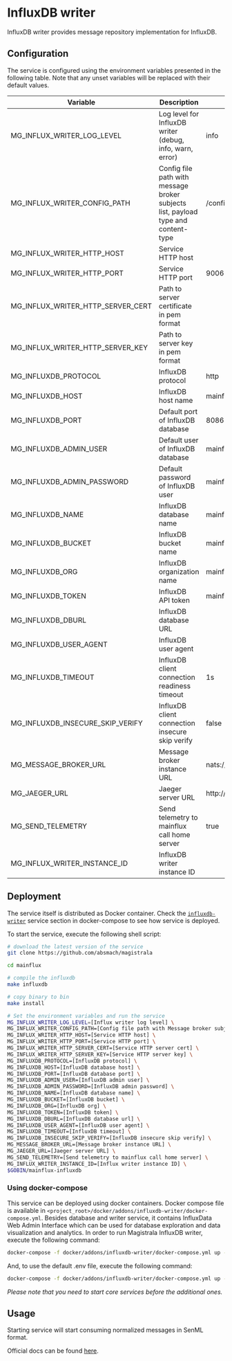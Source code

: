 # InfluxDB writer

InfluxDB writer provides message repository implementation for InfluxDB.

## Configuration

The service is configured using the environment variables presented in the
following table. Note that any unset variables will be replaced with their
default values.

| Variable                          | Description                                                                       | Default                        |
| --------------------------------- | --------------------------------------------------------------------------------- | ------------------------------ |
| MG_INFLUX_WRITER_LOG_LEVEL        | Log level for InfluxDB writer (debug, info, warn, error)                          | info                           |
| MG_INFLUX_WRITER_CONFIG_PATH      | Config file path with message broker subjects list, payload type and content-type | /configs.toml                  |
| MG_INFLUX_WRITER_HTTP_HOST        | Service HTTP host                                                                 |                                |
| MG_INFLUX_WRITER_HTTP_PORT        | Service HTTP port                                                                 | 9006                           |
| MG_INFLUX_WRITER_HTTP_SERVER_CERT | Path to server certificate in pem format                                          |                                |
| MG_INFLUX_WRITER_HTTP_SERVER_KEY  | Path to server key in pem format                                                  |                                |
| MG_INFLUXDB_PROTOCOL              | InfluxDB protocol                                                                 | http                           |
| MG_INFLUXDB_HOST                  | InfluxDB host name                                                                | mainflux-influxdb              |
| MG_INFLUXDB_PORT                  | Default port of InfluxDB database                                                 | 8086                           |
| MG_INFLUXDB_ADMIN_USER            | Default user of InfluxDB database                                                 | mainflux                       |
| MG_INFLUXDB_ADMIN_PASSWORD        | Default password of InfluxDB user                                                 | mainflux                       |
| MG_INFLUXDB_NAME                  | InfluxDB database name                                                            | mainflux                       |
| MG_INFLUXDB_BUCKET                | InfluxDB bucket name                                                              | mainflux-bucket                |
| MG_INFLUXDB_ORG                   | InfluxDB organization name                                                        | mainflux                       |
| MG_INFLUXDB_TOKEN                 | InfluxDB API token                                                                | mainflux-token                 |
| MG_INFLUXDB_DBURL                 | InfluxDB database URL                                                             |                                |
| MG_INFLUXDB_USER_AGENT            | InfluxDB user agent                                                               |                                |
| MG_INFLUXDB_TIMEOUT               | InfluxDB client connection readiness timeout                                      | 1s                             |
| MG_INFLUXDB_INSECURE_SKIP_VERIFY  | InfluxDB client connection insecure skip verify                                   | false                          |
| MG_MESSAGE_BROKER_URL             | Message broker instance URL                                                       | nats://localhost:4222          |
| MG_JAEGER_URL                     | Jaeger server URL                                                                 | http://jaeger:14268/api/traces |
| MG_SEND_TELEMETRY                 | Send telemetry to mainflux call home server                                       | true                           |
| MG_INFLUX_WRITER_INSTANCE_ID      | InfluxDB writer instance ID                                                       |                                |

## Deployment

The service itself is distributed as Docker container. Check the [`influxdb-writer`](https://github.com/absmach/magistrala/blob/master/docker/addons/influxdb-writer/docker-compose.yml#L35-L58) service section in docker-compose to see how service is deployed.

To start the service, execute the following shell script:

```bash
# download the latest version of the service
git clone https://github.com/absmach/magistrala

cd mainflux

# compile the influxdb
make influxdb

# copy binary to bin
make install

# Set the environment variables and run the service
MG_INFLUX_WRITER_LOG_LEVEL=[Influx writer log level] \
MG_INFLUX_WRITER_CONFIG_PATH=[Config file path with Message broker subjects list, payload type and content-type] \
MG_INFLUX_WRITER_HTTP_HOST=[Service HTTP host] \
MG_INFLUX_WRITER_HTTP_PORT=[Service HTTP port] \
MG_INFLUX_WRITER_HTTP_SERVER_CERT=[Service HTTP server cert] \
MG_INFLUX_WRITER_HTTP_SERVER_KEY=[Service HTTP server key] \
MG_INFLUXDB_PROTOCOL=[InfluxDB protocol] \
MG_INFLUXDB_HOST=[InfluxDB database host] \
MG_INFLUXDB_PORT=[InfluxDB database port] \
MG_INFLUXDB_ADMIN_USER=[InfluxDB admin user] \
MG_INFLUXDB_ADMIN_PASSWORD=[InfluxDB admin password] \
MG_INFLUXDB_NAME=[InfluxDB database name] \
MG_INFLUXDB_BUCKET=[InfluxDB bucket] \
MG_INFLUXDB_ORG=[InfluxDB org] \
MG_INFLUXDB_TOKEN=[InfluxDB token] \
MG_INFLUXDB_DBURL=[InfluxDB database url] \
MG_INFLUXDB_USER_AGENT=[InfluxDB user agent] \
MG_INFLUXDB_TIMEOUT=[InfluxDB timeout] \
MG_INFLUXDB_INSECURE_SKIP_VERIFY=[InfluxDB insecure skip verify] \
MG_MESSAGE_BROKER_URL=[Message broker instance URL] \
MG_JAEGER_URL=[Jaeger server URL] \
MG_SEND_TELEMETRY=[Send telemetry to mainflux call home server] \
MG_INFLUX_WRITER_INSTANCE_ID=[Influx writer instance ID] \
$GOBIN/mainflux-influxdb
```

### Using docker-compose

This service can be deployed using docker containers.
Docker compose file is available in `<project_root>/docker/addons/influxdb-writer/docker-compose.yml`. Besides database
and writer service, it contains InfluxData Web Admin Interface which can be used for database
exploration and data visualization and analytics. In order to run Magistrala InfluxDB writer, execute the following command:

```bash
docker-compose -f docker/addons/influxdb-writer/docker-compose.yml up -d
```

And, to use the default .env file, execute the following command:

```bash
docker-compose -f docker/addons/influxdb-writer/docker-compose.yml up --env-file docker/.env -d
```

_Please note that you need to start core services before the additional ones._

## Usage

Starting service will start consuming normalized messages in SenML format.

Official docs can be found [here](https://docs.mainflux.io).
